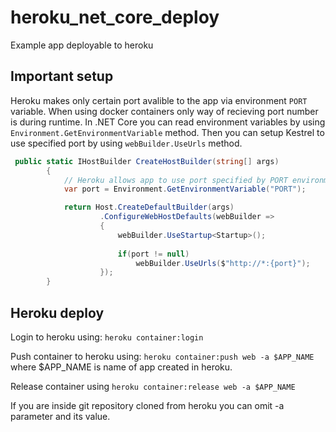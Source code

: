 # heroku_net_core_deploy
Example app deployable to heroku

## Important setup
Heroku makes only certain port avalible to the app via environment `PORT` variable. When using docker containers only way of recieving port number is during runtime.
In .NET Core you can read environment variables by using `Environment.GetEnvironmentVariable` method. Then you can setup Kestrel to use specified port by using `webBuilder.UseUrls` method.

```c#
 public static IHostBuilder CreateHostBuilder(string[] args)
        {
            // Heroku allows app to use port specified by PORT environment variable
            var port = Environment.GetEnvironmentVariable("PORT");

            return Host.CreateDefaultBuilder(args)
                    .ConfigureWebHostDefaults(webBuilder =>
                    {
                        webBuilder.UseStartup<Startup>();
                        
                        if(port != null)
                            webBuilder.UseUrls($"http://*:{port}");
                    });
        }  
```

## Heroku deploy

Login to heroku using:
`heroku container:login`

Push container to heroku using:
`heroku container:push web -a $APP_NAME` where $APP_NAME is name of app created in heroku.

Release container using
`heroku container:release web -a $APP_NAME` 

If you are inside git repository cloned from heroku you can omit -a parameter and its value.
